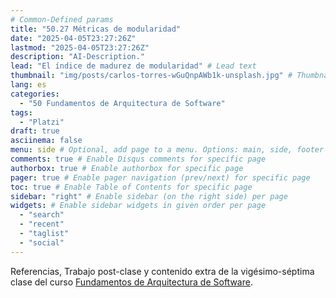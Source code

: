 ```yaml
---
# Common-Defined params
title: "50.27 Métricas de modularidad"
date: "2025-04-05T23:27:26Z"
lastmod: "2025-04-05T23:27:26Z"
description: "AI-Description."
lead: "El índice de madurez de modularidad" # Lead text
thumbnail: "img/posts/carlos-torres-wGuQnpAWb1k-unsplash.jpg" # Thumbnail image
lang: es
categories:
  - "50 Fundamentos de Arquitectura de Software"
tags:
  - "Platzi"
draft: true
asciinema: false
menu: side # Optional, add page to a menu. Options: main, side, footer
comments: true # Enable Disqus comments for specific page
authorbox: true # Enable authorbox for specific page
pager: true # Enable pager navigation (prev/next) for specific page
toc: true # Enable Table of Contents for specific page
sidebar: "right" # Enable sidebar (on the right side) per page
widgets: # Enable sidebar widgets in given order per page
  - "search"
  - "recent"
  - "taglist"
  - "social"
---
```


Referencias, Trabajo post-clase y contenido extra de la vigésimo-séptima clase del curso [Fundamentos de Arquitectura de Software](https://platzi.com/). 

<!--more-->

